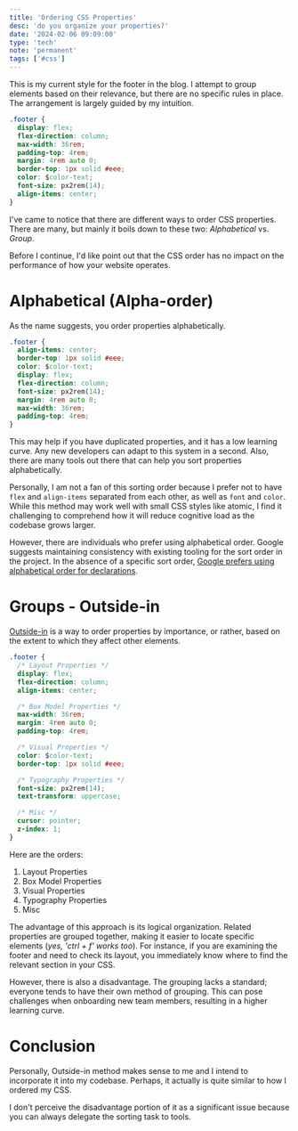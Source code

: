 ```yaml
---
title: 'Ordering CSS Properties'
desc: 'do you organize your properties?'
date: '2024-02-06 09:09:00'
type: 'tech'
note: 'permanent'
tags: ['#css']
---
```


This is my current style for the footer in the blog. I attempt to group elements based on their relevance, but there are no specific rules in place. The arrangement is largely guided by my intuition.

```css
.footer {
  display: flex;
  flex-direction: column;
  max-width: 36rem;
  padding-top: 4rem;
  margin: 4rem auto 0;
  border-top: 1px solid #eee;
  color: $color-text;
  font-size: px2rem(14);
  align-items: center;
}
```

I've came to notice that there are different ways to order CSS properties. There are many, but mainly it boils down to these two: _Alphabetical_ vs. _Group_.

Before I continue, I'd like point out that the CSS order has no impact on the performance of how your website operates.

# Alphabetical (Alpha-order)

As the name suggests, you order properties alphabetically.

```css
.footer {
  align-items: center;
  border-top: 1px solid #eee;
  color: $color-text;
  display: flex;
  flex-direction: column;
  font-size: px2rem(14);
  margin: 4rem auto 0;
  max-width: 36rem;
  padding-top: 4rem;
}
```

This may help if you have duplicated properties, and it has a low learning curve. Any new developers can adapt to this system in a second. Also, there are many tools out there that can help you sort properties alphabetically.

Personally, I am not a fan of this sorting order because I prefer not to have `flex` and `align-items` separated from each other, as well as `font` and `color`. While this method may work well with small CSS styles like atomic, I find it challenging to comprehend how it will reduce cognitive load as the codebase grows larger.

However, there are individuals who prefer using alphabetical order. Google suggests maintaining consistency with existing tooling for the sort order in the project. In the absence of a specific sort order, [Google prefers using alphabetical order for declarations](https://google.github.io/styleguide/htmlcssguide.html#Declaration_Order).

# Groups - Outside-in

[Outside-in](https://webdesign.tutsplus.com/outside-in-ordering-css-properties-by-importance--cms-21685a) is a way to order properties by importance, or rather, based on the extent to which they affect other elements.

```css
.footer {
  /* Layout Properties */
  display: flex;
  flex-direction: column;
  align-items: center;

  /* Box Model Properties */
  max-width: 36rem;
  margin: 4rem auto 0;
  padding-top: 4rem;

  /* Visual Properties */
  color: $color-text;
  border-top: 1px solid #eee;

  /* Typography Properties */
  font-size: px2rem(14);
  text-transform: uppercase;

  /* Misc */
  cursor: pointer;
  z-index: 1;
}
```

Here are the orders:

1. Layout Properties
2. Box Model Properties
3. Visual Properties
4. Typography Properties
5. Misc

The advantage of this approach is its logical organization. Related properties are grouped together, making it easier to locate specific elements (_yes, 'ctrl + f' works too_). For instance, if you are examining the footer and need to check its layout, you immediately know where to find the relevant section in your CSS.

However, there is also a disadvantage. The grouping lacks a standard; everyone tends to have their own method of grouping. This can pose challenges when onboarding new team members, resulting in a higher learning curve.

# Conclusion

Personally, Outside-in method makes sense to me and I intend to incorporate it into my codebase. Perhaps, it actually is quite similar to how I ordered my CSS.

I don't perceive the disadvantage portion of it as a significant issue because you can always delegate the sorting task to tools.
